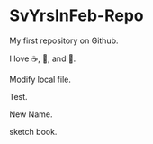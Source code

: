 SvYrsInFeb-Repo
=================

My first repository on Github.

I love :coffee:, :pizza:, and :dancer:.

Modify local file.

Test.

New Name.

sketch book.